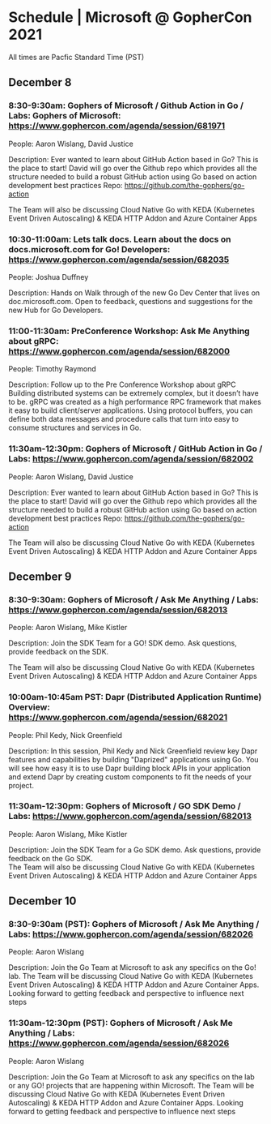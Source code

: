 # Schedule | Microsoft @ GopherCon 2021

All times are Pacfic Standard Time (PST)

## December 8

### 8:30-9:30am: Gophers of Microsoft / Github Action in Go / Labs: Gophers of Microsoft: https://www.gophercon.com/agenda/session/681971
People: Aaron Wislang, David Justice

Description: Ever wanted to learn about GitHub Action based in Go? This is the place to start! David will go over the Github repo which provides all the structure needed to build a robust GitHub action using Go based on action development best practices Repo: https://github.com/the-gophers/go-action

The Team will also be discussing Cloud Native Go with KEDA (Kubernetes Event Driven Autoscaling) & KEDA HTTP Addon and Azure Container Apps

### 10:30-11:00am: Lets talk docs. Learn about the docs on docs.microsoft.com for Go! Developers: https://www.gophercon.com/agenda/session/682035
People: Joshua Duffney

Description: Hands on Walk through of the new Go Dev Center that lives on doc.microsoft.com.  Open to feedback, questions and suggestions for the new Hub for Go Developers.  

### 11:00-11:30am: PreConference Workshop: Ask Me Anything about gRPC: https://www.gophercon.com/agenda/session/682000
People: Timothy Raymond

Description: Follow up to the Pre Conference Workshop about gRPC Building distributed systems can be extremely complex, but it doesn’t have to be. gRPC was created as a high performance RPC framework that makes it easy to build client/server applications. Using protocol buffers, you can define both data messages and procedure calls that turn into easy to consume structures and services in Go.

### 11:30am-12:30pm: Gophers of Microsoft / GitHub Action in Go / Labs: https://www.gophercon.com/agenda/session/682002
People: Aaron Wislang, David Justice

Description: Ever wanted to learn about GitHub Action based in Go? This is the place to start! David will go over the Github repo which provides all the structure needed to build a robust GitHub action using Go based on action development best practices Repo: https://github.com/the-gophers/go-action 

The Team will also be discussing Cloud Native Go with KEDA (Kubernetes Event Driven Autoscaling) & KEDA HTTP Addon and Azure Container Apps

## December 9

### 8:30-9:30am: Gophers of Microsoft / Ask Me Anything / Labs: https://www.gophercon.com/agenda/session/682013
People: Aaron Wislang, Mike Kistler

Description:  Join the SDK Team for a GO! SDK demo. Ask questions, provide feedback on the SDK.  

The Team will also be discussing Cloud Native Go with KEDA (Kubernetes Event Driven Autoscaling) & KEDA HTTP Addon and Azure Container Apps

### 10:00am-10:45am PST: Dapr (Distributed Application Runtime) Overview: https://www.gophercon.com/agenda/session/682021
People: Phil Kedy, Nick Greenfield

Description: In this session, Phil Kedy and Nick Greenfield review key Dapr features and capabilities by building "Daprized" applications using Go. You will see how easy it is to use Dapr building block APIs in your application and extend Dapr by creating custom components to fit the needs of your project.

### 11:30am-12:30pm: Gophers of Microsoft / GO SDK Demo / Labs: https://www.gophercon.com/agenda/session/682013
People: Aaron Wislang, Mike Kistler

Description: Join the SDK Team for a Go SDK demo. Ask questions, provide feedback on the Go SDK.  
The Team will also be discussing Cloud Native Go with KEDA (Kubernetes Event Driven Autoscaling) & KEDA HTTP Addon and Azure Container Apps

## December 10

### 8:30-9:30am (PST): Gophers of Microsoft / Ask Me Anything / Labs: https://www.gophercon.com/agenda/session/682026
People: Aaron Wislang

Description: Join the Go Team at Microsoft to ask any specifics on the Go! lab. The Team will be discussing Cloud Native Go with KEDA (Kubernetes Event Driven Autoscaling) & KEDA HTTP Addon and Azure Container Apps.  Looking forward to getting feedback and perspective to influence next steps

### 11:30am-12:30pm (PST): Gophers of Microsoft / Ask Me Anything / Labs: https://www.gophercon.com/agenda/session/682026
People: Aaron Wislang

Description: Join the Go Team at Microsoft to ask any specifics on the lab or any GO! projects that are happening within Microsoft. The Team will be discussing Cloud Native Go with KEDA (Kubernetes Event Driven Autoscaling) & KEDA HTTP Addon and Azure Container Apps. Looking forward to getting feedback and perspective to influence next steps

